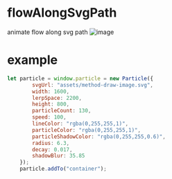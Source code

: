 # flowAlongSvgPath
animate flow along svg path
![image](https://github.com/liubingreat/flowAlongSvgPath/assets/27998857/d64c8924-6c5a-4ec7-b565-295ad2bf89c1)
# example
```javascript
let particle = window.particle = new Particle({
        svgUrl: "assets/method-draw-image.svg",
        width: 1600,
        lerpSpace: 2200,
        height: 800,
        particleCount: 130,
        speed: 100,
        lineColor: "rgba(0,255,255,1)",
        particleColor: "rgba(0,255,255,1)",
        particleShadowColor: "rgba(0,255,255,0.6)",
        radius: 6.3,
        decay: 0.017,
        shadowBlur: 35.85
    });
    particle.addTo("container");

```
